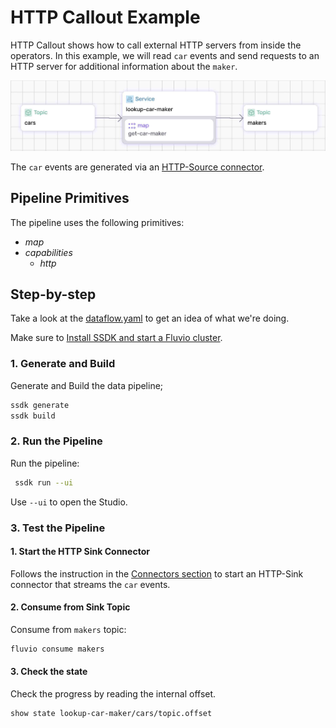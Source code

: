 # HTTP Callout Example

HTTP Callout shows how to call external HTTP servers from inside the operators. In this example, we will read `car` events and send requests to an HTTP server for additional information about the `maker`.

<p align="center">
 <img width="700" src="img/http-callout.jpg">
</p>

The `car` events are generated via an [HTTP-Source connector](connectors).

## Pipeline Primitives

The pipeline uses the following primitives:
* _map_
* _capabilities_
  * _http_


## Step-by-step

Take a look at the [dataflow.yaml](./dataflow.yaml) to get an idea of what we're doing.

Make sure to [Install SSDK and start a Fluvio cluster].

### 1. Generate and Build

Generate and Build the data pipeline;

```bash
ssdk generate
ssdk build
```

### 2. Run the Pipeline

Run the pipeline:

```bash
 ssdk run --ui
```

Use `--ui` to open the Studio.


### 3. Test the Pipeline

#### 1. Start the HTTP Sink Connector

Follows the instruction in the [Connectors section](connectors) to start an HTTP-Sink connector that streams the `car` events.


#### 2. Consume from Sink Topic

Consume from `makers` topic:

```bash
fluvio consume makers
```

#### 3. Check the state

Check the progress by reading the internal offset.

```bash
show state lookup-car-maker/cars/topic.offset
```

[Install SSDK and start a Fluvio cluster]: /README.MD#prerequisites

